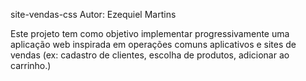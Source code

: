 site-vendas-css
Autor: Ezequiel Martins

Este projeto tem como objetivo implementar progressivamente uma aplicação web inspirada em operações comuns aplicativos e sites de vendas (ex: cadastro de clientes, escolha de produtos, adicionar ao carrinho.)

